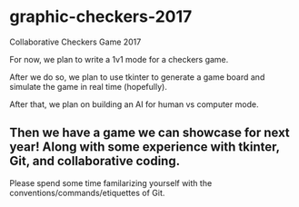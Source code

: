 # graphic-checkers-2017
Collaborative Checkers Game 2017

For now, we plan to write a 1v1 mode for a checkers game.

After we do so, we plan to use tkinter to generate a game board and simulate the game in real time (hopefully).

After that, we plan on building an AI for human vs computer mode.

Then we have a game we can showcase for next year! Along with some experience with tkinter, Git, and collaborative coding.
-------------------------------------------------------------------------------------------------------------------------------

Please spend some time familarizing yourself with the conventions/commands/etiquettes of Git. 

